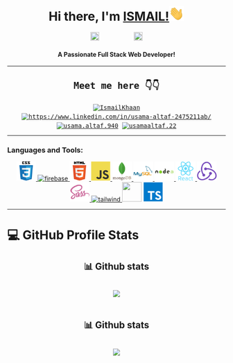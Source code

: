 <h1 align="center">Hi there, I'm <a href="https://IsmailKhaan.github.io" rel="nofollow">ISMAIL!</a><img width="35" src="https://github.com/1999AZZAR/1999AZZAR/blob/main/resources/img/waving.gif"></h1>

<p align="center"> <img src="https://octodex.github.com/images/daftpunktocat-thomas.gif" height="20%" width="20%"><img src="https://octodex.github.com/images/daftpunktocat-guy.gif" height="20%" width="20%"></p>

<h4 align="center">A Passionate Full Stack Web Developer!</h4>

<sammary>
  <hr/>

<sammary>
  <samp>
    <h2 align="center">Meet me here 👇👇</h2>
    <p dir="auto" align="center">
<a href="https://twitter.com/Ismail_K_07" rel="nofollow"><img src="https://raw.githubusercontent.com/rahuldkjain/github-profile-readme-generator/master/src/images/icons/Social/twitter.svg" alt="IsmailKhaan" style="max-width: 100%;" width="40" height="30" align="middle"></a>
<a href="https://www.linkedin.com/in/ismail-khan-092696219/" rel="nofollow"><img src="https://raw.githubusercontent.com/rahuldkjain/github-profile-readme-generator/master/src/images/icons/Social/linked-in-alt.svg" alt="https://www.linkedin.com/in/usama-altaf-2475211ab/" style="max-width: 100%;" width="40" height="30" align="middle"></a>
<a href="https://www.facebook.com/profile.php?id=100017984352540" rel="nofollow"><img src="https://raw.githubusercontent.com/rahuldkjain/github-profile-readme-generator/master/src/images/icons/Social/facebook.svg" alt="usama.altaf.940" style="max-width: 100%;" width="40" height="30" align="middle"></a>
<a href="https://www.instagram.com/_ismile_khan" rel="nofollow"><img src="https://raw.githubusercontent.com/rahuldkjain/github-profile-readme-generator/master/src/images/icons/Social/instagram.svg" alt="usamaaltaf.22" style="max-width: 100%;" width="40" height="30" align="middle"></a>
</p>
  </samp>
</div>
</div>
<div> 
   <hr/>
  <h3>Languages and Tools:</h3>
  <p dir="auto" align="center">  <a href="https://www.w3schools.com/css/" rel="nofollow"> <img src="https://raw.githubusercontent.com/devicons/devicon/master/icons/css3/css3-original-wordmark.svg" alt="css3" style="max-width: 100%;" width="45" height="45"> </a> <a href="https://firebase.google.com/" rel="nofollow"> <img src="https://camo.githubusercontent.com/dd4b2422ed3bfc9da88c43d18550375c66f9584327dff7ecc19315ce50b96f07/68747470733a2f2f7777772e766563746f726c6f676f2e7a6f6e652f6c6f676f732f66697265626173652f66697265626173652d69636f6e2e737667" alt="firebase" data-canonical-src="https://www.vectorlogo.zone/logos/firebase/firebase-icon.svg" style="max-width: 100%;" width="45" height="45"> </a> <a href="https://www.w3.org/html/" rel="nofollow"> <img src="https://raw.githubusercontent.com/devicons/devicon/master/icons/html5/html5-original-wordmark.svg" alt="html5" style="max-width: 100%;" width="45" height="45"> </a> <a href="https://developer.mozilla.org/en-US/docs/Web/JavaScript" rel="nofollow"> <img src="https://raw.githubusercontent.com/devicons/devicon/master/icons/javascript/javascript-original.svg" alt="javascript" style="max-width: 100%;" width="45" height="45"> </a> <a href="https://www.mongodb.com/" rel="nofollow"> <img src="https://raw.githubusercontent.com/devicons/devicon/master/icons/mongodb/mongodb-original-wordmark.svg" alt="mongodb" style="max-width: 100%;" width="45" height="45"> </a> <a href="https://www.mysql.com/" rel="nofollow"> <img src="https://raw.githubusercontent.com/devicons/devicon/master/icons/mysql/mysql-original-wordmark.svg" alt="mysql" style="max-width: 100%;" width="45" height="45"> </a> <a href="https://nodejs.org" rel="nofollow"> <img src="https://raw.githubusercontent.com/devicons/devicon/master/icons/nodejs/nodejs-original-wordmark.svg" alt="nodejs" style="max-width: 100%;" width="45" height="45"> </a> <a href="https://reactjs.org/" rel="nofollow"> <img src="https://raw.githubusercontent.com/devicons/devicon/master/icons/react/react-original-wordmark.svg" alt="react" style="max-width: 100%;" width="45" height="45"> </a> <a href="https://redux.js.org" rel="nofollow"> <img src="https://raw.githubusercontent.com/devicons/devicon/master/icons/redux/redux-original.svg" alt="redux" style="max-width: 100%;" width="45" height="45"> </a> <a href="https://sass-lang.com" rel="nofollow"> <img src="https://raw.githubusercontent.com/devicons/devicon/master/icons/sass/sass-original.svg" alt="sass" style="max-width: 100%;" width="45" height="45"> </a>  <a href="https://tailwindcss.com/" rel="nofollow"> <img src="https://camo.githubusercontent.com/5734d0669fe22ce04a1cb989a156cd32c379875f6bca56d5210c9432824856d9/68747470733a2f2f7777772e766563746f726c6f676f2e7a6f6e652f6c6f676f732f7461696c77696e646373732f7461696c77696e646373732d69636f6e2e737667" alt="tailwind" data-canonical-src="https://www.vectorlogo.zone/logos/tailwindcss/tailwindcss-icon.svg" style="max-width: 100%;" width="45" height="45"> </a><a target="_blank" rel="noopener noreferrer" href="https://camo.githubusercontent.com/5d6bd5caa91b0cc83df372c1a2c23c15a8a6a3c63bbffb4b2fb54e406cce9fc4/68747470733a2f2f63646e2d69636f6e732d706e672e666c617469636f6e2e636f6d2f3531322f3733332f3733333630392e706e67"><img src="https://camo.githubusercontent.com/5d6bd5caa91b0cc83df372c1a2c23c15a8a6a3c63bbffb4b2fb54e406cce9fc4/68747470733a2f2f63646e2d69636f6e732d706e672e666c617469636f6e2e636f6d2f3531322f3733332f3733333630392e706e67" style="max-width: 100%;" width="45" height="45"></a> <a href="https://www.typescriptlang.org/" rel="nofollow"> <img src="https://raw.githubusercontent.com/devicons/devicon/master/icons/typescript/typescript-original.svg" alt="typescript" style="max-width: 100%;" width="45" height="45"> </a> </p>
    <hr/>
  <h1>💻 GitHub Profile Stats</h1>
  <div>
    <h2 align="center"> 📊 Github stats </h2>
      <br/>
        <div align="center">
          <a href="https://github.com/IsmailKhaan">
          <img width="70%" src="https://github-readme-streak-stats.herokuapp.com/?user=IsmailKhaan&theme=gruvbox&hide_border=true" />
          </a>
       </div>
     <br>
  </div> 
  <div>
    <h2 align="center"> 📊 Github stats </h2>
      <br/>
        <div align="center">
          <a href="https://github.com/IsmailKhaan">
          <img width="70%" src="https://github-profile-trophy.vercel.app/?username=IsmailKhaan&theme=onedark" />
          </a>
       </div>
     <br>
  </div>
</div>

